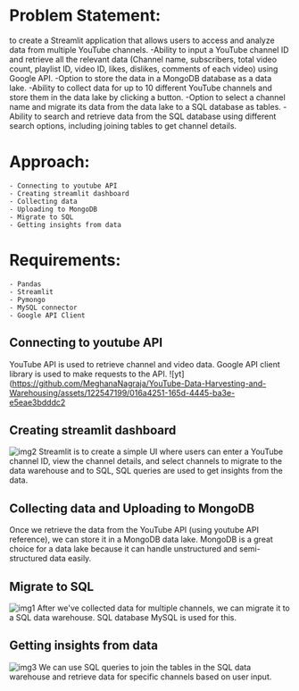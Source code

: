 # Problem Statement:

to create a Streamlit application that allows users to access and analyze data from multiple YouTube channels.
    -Ability to input a YouTube channel ID and retrieve all the relevant data (Channel name, subscribers, total video count, playlist ID, video ID, likes, dislikes, comments of each video) using Google API.
    -Option to store the data in a MongoDB database as a data lake.
    -Ability to collect data for up to 10 different YouTube channels and store them in the data lake by clicking a button.
    -Option to select a channel name and migrate its data from the data lake to a SQL database as tables.
    -Ability to search and retrieve data from the SQL database using different search options, including joining tables to get channel details.


# Approach:

    - Connecting to youtube API
    - Creating streamlit dashboard
    - Collecting data
    - Uploading to MongoDB
    - Migrate to SQL
    - Getting insights from data

# Requirements:
    - Pandas
    - Streamlit
    - Pymongo
    - MySQL connector
    - Google API Client

## Connecting to youtube API

YouTube API is used to retrieve channel and video data. Google API client library is used to make requests to the API.
![yt](https://github.com/MeghanaNagraja/YouTube-Data-Harvesting-and-Warehousing/assets/122547199/016a4251-165d-4445-ba3e-e5eae3bdddc2

## Creating streamlit dashboard

![img2](https://github.com/MeghanaNagraja/YouTube-Data-Harvesting-and-Warehousing/assets/122547199/08f5a6f7-735c-431b-90bd-66740c0f80d9)
Streamlit is to create a simple UI where users can enter a YouTube channel ID, view the channel details, and select channels to migrate to the data warehouse and to SQL,  SQL queries are used to get insights from the data.

## Collecting data and Uploading to MongoDB

Once we retrieve the data from the YouTube API (using youtube API reference), we can store it in a MongoDB data lake. MongoDB is a great choice for a data lake because it can handle unstructured and semi-structured data easily.

## Migrate to SQL

![img1](https://github.com/MeghanaNagraja/YouTube-Data-Harvesting-and-Warehousing/assets/122547199/7023aaef-f773-4468-9d89-b081b8b5bcb9)
After we've collected data for multiple channels, we can migrate it to a SQL data warehouse. SQL database MySQL is used for this.

## Getting insights from data

![img3](https://github.com/MeghanaNagraja/YouTube-Data-Harvesting-and-Warehousing/assets/122547199/bb8b1362-15a1-4e34-b22b-b97c90f55df2)
We can use SQL queries to join the tables in the SQL data warehouse and retrieve data for specific channels based on user input.
